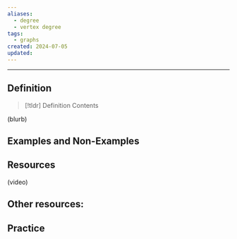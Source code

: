 ```yaml
---
aliases:
  - degree
  - vertex degree
tags:
  - graphs
created: 2024-07-05
updated:
---
```

---
## Definition 

> [!tldr] Definition
> Contents

(blurb)

## Examples and Non-Examples

## Resources 

(video)

Other resources: 
- 

## Practice 

